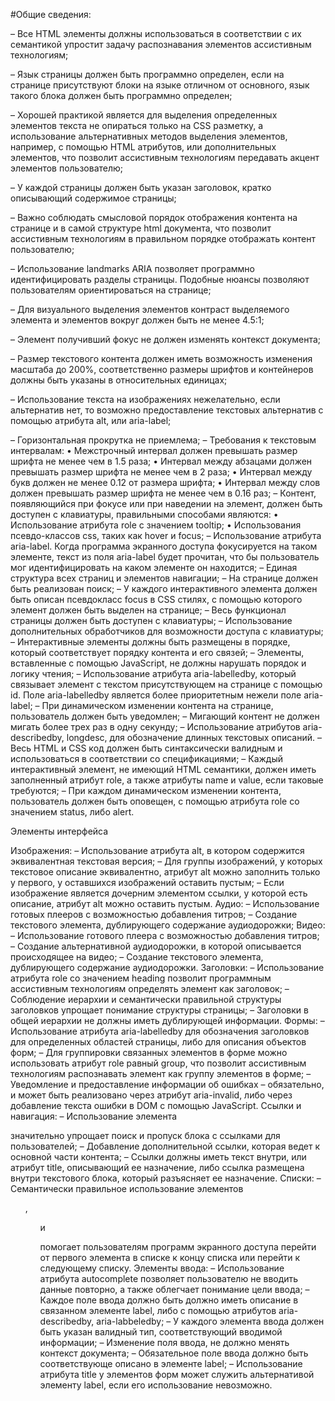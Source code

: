  #Общие сведения:

  –	Все HTML элементы должны использоваться в соответствии с их семантикой упростит задачу распознавания элементов ассистивным технологиям;
 
  –	Язык страницы должен быть программно определен, если на странице присутствуют блоки на языке отличном от основного, язык такого блока должен быть программно определен;
  
  –	Хорошей практикой является для выделения определенных элементов текста не опираться только на CSS разметку, а использование альтернативных методов выделения элементов, например, с помощью HTML атрибутов, или дополнительных элементов, что позволит ассистивным технологиям передавать акцент элементов пользователю;
  
  –	У каждой страницы должен быть указан заголовок, кратко описывающий содержимое страницы;
  
  –	Важно соблюдать смысловой порядок отображения контента на странице и в самой структуре html документа, что позволит ассистивным технологиям в правильном порядке отображать контент пользователю; 
  
  –	Использование landmarks ARIA позволяет программно идентифицировать разделы страницы. Подобные нюансы позволяют пользователям ориентироваться на странице;
  
  –	Для визуального выделения элементов контраст выделяемого элемента и элементов вокруг должен быть не менее 4.5:1;
  
  –	Элемент получивший фокус не должен изменять контекст документа;
  
  –	Размер текстового контента должен иметь возможность изменения масштаба до 200%, соответственно размеры шрифтов и контейнеров должны быть указаны в относительных единицах;
  
  –	Использование текста на изображениях нежелательно, если альтернатив нет, то возможно предоставление текстовых альтернатив с помощью атрибута alt, или aria-label;
  
  –	Горизонтальная прокрутка не приемлема;
  –	Требования к текстовым интервалам:
    •	Межстрочный интервал должен превышать размер шрифта не менее чем в 1.5 раза;
    •	Интервал между абзацами должен превышать размер шрифта не менее чем в 2 раза;
    •	Интервал между букв должен не менее 0.12 от размера шрифта;
    •	Интервал между слов должен превышать размер шрифта не менее чем в 0.16 раз; 
  –	Контент, появляющийся при фокусе или при наведении на элемент, должен быть доступен с клавиатуры, правильными способами являются:
    •	Использование атрибута role с значением tooltip;
    •	Использования псевдо-классов css, таких как hover и focus;
  –	Использование атрибута aria-label. Когда программа экранного доступа фокусируется на таком элементе, текст из поля aria-label будет прочитан, что бы пользователь мог идентифицировать на каком элементе он находится;
  –	Единая структура всех страниц и элементов навигации; 
  –	На странице должен быть реализован поиск;
  –	У каждого интерактивного элемента должен быть описан псевдокласс focus в CSS стилях, с помощью которого элемент должен быть выделен на странице;
  –	Весь функционал страницы должен быть доступен с клавиатуры;
  –	Использование дополнительных обработчиков для возможности доступа с клавиатуры;
  –	Интерактивные элементы должны быть размещены в порядке, который соответствует порядку контента и его связей;
  –	Элементы, вставленные с помощью JavaScript, не должны нарушать порядок и логику чтения;
  –	Использование атрибута aria-labelledby, который связывает элемент с текстом присутствующем на странице с помощью id. Поле aria-labelledby является более приоритетным нежели поле aria-label; 
  –	При динамическом изменении контента на странице, пользователь должен быть уведомлен;
  –	Мигающий контент не должен мигать более трех раз в одну секунду;
  –	Использование атрибутов aria-describedby, longdesc, для обозначение длинных текстовых описаний.
  –	Весь HTML и CSS код должен быть синтаксически валидным и использоваться в соответствии со спецификациями;
  –	Каждый интерактивный элемент, не имеющий HTML семантики, должен иметь заполненный атрибут role, а также атрибуты name и value, если таковые требуются; 
  –	При каждом динамическом изменении контента, пользователь должен быть оповещен, с помощью атрибута role со значением status, либо alert.  

Элементы интерфейса

  Изображения:
    –	Использование атрибута alt, в котором содержится эквивалентная текстовая версия;
    –	Для группы изображений, у которых текстовое описание эквивалентно, атрибут alt можно заполнить только у первого, у оставшихся изображений оставить пустым; 
    –	Если изображение является дочерним элементом ссылки, у которой есть описание, атрибут alt можно оставить пустым.
  Аудио:
    –	Использование готовых плееров с возможностью добавления титров;
    –	Создание текстового элемента, дублирующего содержание аудиодорожки;
  Видео:
    –	Использование готового плеера с возможностью добавления титров;
    –	Создание альтернативной аудиодорожки, в которой описывается происходящее на видео;
    –	Создание текстового элемента, дублирующего содержание аудиодорожки.
  Заголовки:
    –	Использование атрибута role со значением heading позволит программным ассистивным технологиям определять элемент как заголовок;
    –	Соблюдение иерархии и семантически правильной структуры заголовков упрощает понимание структуры страницы;
    –	Заголовки в общей иерархии не должны иметь дублирующей информации.
  Формы:
    –	Использование атрибута aria-labelledby для обозначения заголовков для определенных областей страницы, либо для описания объектов форм;
    –	Для группировки связанных элементов в форме можно использовать атрибут role равный group, что позволит ассистивным технологиям распознавать элемент как группу элементов в форме;
    –	Уведомление и предоставление информации об ошибках – обязательно, и может быть реализовано через атрибут aria-invalid, либо через добавление текста ошибки в DOM с помощью JavaScript.
  Ссылки и навигация:
    –	Использование элемента <nav> значительно упрощает поиск и пропуск блока с ссылками для пользователей;
    –	Добавление дополнительной ссылки, которая ведет к основной части контента;
    –	Ссылки должны иметь текст внутри, или атрибут title, описывающий ее назначение, либо ссылка размещена внутри текстового блока, который разъясняет ее назначение.
  Списки:
    –	Семантически правильное использование элементов <ol>, <ul> и <dl> помогает пользователям программ экранного доступа перейти от первого элемента в списке к концу списка или перейти к следующему списку.
  Элементы ввода:
    –	Использование атрибута autocomplete позволяет пользователю не вводить данные повторно, а также облегчает понимание цели ввода;
    –	Каждое поле ввода должно быть должно иметь описание в связанном элементе label, либо с помощью атрибутов aria-describedby, aria-labbeledby;
    –	У каждого элемента ввода должен быть указан валидный тип, соответствующий вводимой информации;
    –	Изменение поля ввода, не должно менять контекст документа;
    –	Обязательное поле ввода должно быть соответствующе описано в элементе label;
    –	Использование атрибута title у элементов форм может служить альтернативой элементу label, если его использование невозможно.
